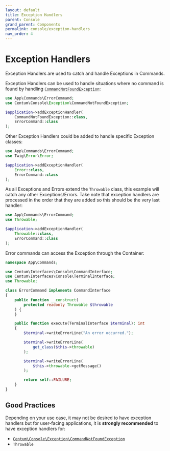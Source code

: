 ```yaml
---
layout: default
title: Exception Handlers
parent: Console
grand_parent: Components
permalink: console/exception-handlers
nav_order: 4
---
```




# Exception Handlers

Exception Handlers are used to catch and handle Exceptions in Commands.

Exception Handlers can be used to handle situations where no command is found by handling [`CommandNotFoundException`](https://github.com/SidRoberts/centum/blob/development/src/Console/Exception/CommandNotFoundException.php):

```php
use App\Commands\ErrorCommand;
use Centum\Console\Exception\CommandNotFoundException;

$application->addExceptionHandler(
    CommandNotFoundException::class,
    ErrorCommand::class
);
```

Other Exception Handlers could be added to handle specific Exception classes:

```php
use App\Commands\ErrorCommand;
use Twig\Error\Error;

$application->addExceptionHandler(
    Error::class,
    ErrorCommand::class
);
```

As all Exceptions and Errors extend the `Throwable` class, this example will catch any other Exceptions/Errors.
Take note that exception handlers are processed in the order that they are added so this should be the very last handler:

```php
use App\Commands\ErrorCommand;
use Throwable;

$application->addExceptionHandler(
    Throwable::class,
    ErrorCommand::class
);
```

Error commands can access the Exception through the Container:

```php
namespace App\Commands;

use Centum\Interfaces\Console\CommandInterface;
use Centum\Interfaces\Console\TerminalInterface;
use Throwable;

class ErrorCommand implements CommandInterface
{
    public function __construct(
        protected readonly Throwable $throwable
    ) {
    }

    public function execute(TerminalInterface $terminal): int
    {
        $terminal->writeErrorLine("An error occurred.");

        $terminal->writeErrorLine(
            get_class($this->throwable)
        );

        $terminal->writeErrorLine(
            $this->throwable->getMessage()
        );

        return self::FAILURE;
    }
}
```



## Good Practices

Depending on your use case, it may not be desired to have exception handlers but for user-facing applications, it is **strongly recommended** to have exception handlers for:

- [`Centum\Console\Exception\CommandNotFoundException`](https://github.com/SidRoberts/centum/blob/development/src/Console/Exception/CommandNotFoundException.php)
- `Throwable`
